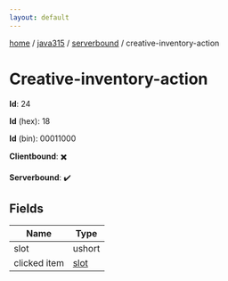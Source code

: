 ```yaml
---
layout: default
---
```


[home](/)  /  [java315](/protocol/java315)  /  [serverbound](/protocol/java315/serverbound)  /  creative-inventory-action

# Creative-inventory-action

**Id**: 24

**Id** (hex): 18

**Id** (bin): 00011000

**Clientbound**: ✖️

**Serverbound**: ✔️

## Fields

Name | Type
---|---
slot | ushort
clicked item | [slot](/protocol/java315/types/slot)


